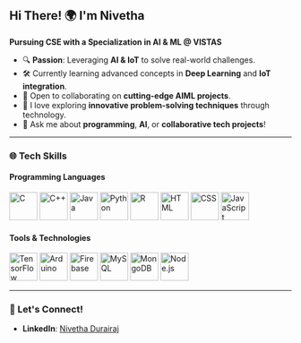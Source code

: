 ## Hi There! 🌍 I'm Nivetha   

**Pursuing CSE with a Specialization in AI & ML @ VISTAS**  

- 🔍 **Passion**: Leveraging **AI & IoT** to solve real-world challenges.  
- 🛠️ Currently learning advanced concepts in **Deep Learning** and **IoT integration**.  
- 🤝 Open to collaborating on **cutting-edge AIML projects**.  
- 🌱 I love exploring **innovative problem-solving techniques** through technology.  
- 💬 Ask me about **programming**, **AI**, or **collaborative tech projects**!  

---

### 🌐 Tech Skills  

#### Programming Languages  
<p align="left">
  <img src="https://img.icons8.com/color/48/000000/c-programming.png" alt="C" width="50" height="50"/>
  <img src="https://img.icons8.com/color/48/000000/c-plus-plus-logo.png" alt="C++" width="50" height="50"/>
  <img src="https://img.icons8.com/color/48/000000/java-coffee-cup-logo.png" alt="Java" width="50" height="50"/>
  <img src="https://img.icons8.com/color/48/000000/python.png" alt="Python" width="50" height="50"/>
  <img src="https://img.icons8.com/color/48/000000/r-project.png" alt="R" width="50" height="50"/>
  <img src="https://img.icons8.com/color/48/000000/html-5.png" alt="HTML" width="50" height="50"/>
  <img src="https://img.icons8.com/color/48/000000/css3.png" alt="CSS" width="50" height="50"/>
  <img src="https://img.icons8.com/color/48/000000/javascript.png" alt="JavaScript" width="50" height="50"/>
</p>  

#### Tools & Technologies  
<p align="left">
  <img src="https://img.icons8.com/color/48/000000/tensorflow.png" alt="TensorFlow" width="50" height="50"/>
  <img src="https://img.icons8.com/color/48/000000/arduino.png" alt="Arduino" width="50" height="50"/>
  <img src="https://img.icons8.com/color/48/000000/google-firebase-console.png" alt="Firebase" width="50" height="50"/>
  <img src="https://img.icons8.com/color/48/000000/mysql-logo.png" alt="MySQL" width="50" height="50"/>
  <img src="https://img.icons8.com/color/48/000000/mongodb.png" alt="MongoDB" width="50" height="50"/>
  <img src="https://img.icons8.com/color/48/000000/nodejs.png" alt="Node.js" width="50" height="50"/>
</p>  

---

### 🌱 Let's Connect!  

- **LinkedIn**: [Nivetha Durairaj](https://www.linkedin.com/in/nivetha-durairaj-8709b628a?utm_source=share&utm_campaign=share_via&utm_content=profile&utm_medium=android_app)  
